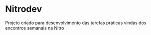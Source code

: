 # Nitrodev
Projeto criado para desenvolvimento das tarefas práticas vindas dos encontros semanais na Nitro
